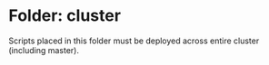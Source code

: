 # Folder: cluster
Scripts placed in this folder must be deployed across entire cluster (including master).